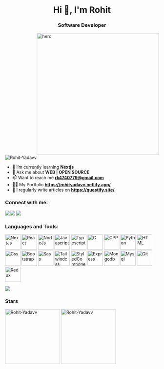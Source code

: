 <h1 align="center">Hi 👋, I'm Rohit</h1>
<h3 align="center"> Software Developer </h3>
<img align="right" width="400" src="https://cdn.dribbble.com/users/1162077/screenshots/3848914/programmer.gif" alt="hero">
<p align="left"> <img src="https://komarev.com/ghpvc/?username=Rohit-Yadavv&label=Profile%20views&color=0e75b6&style=flat" alt="Rohit-Yadavv" /> </p>

- 🌱 I’m currently learning **Nextjs**
- 💬 Ask me about **WEB | OPEN SOURCE**
- 📫 Want to reach me **rk4740779@gmail.com**
- 👨‍💻 My Portfolio **https://rohityadavv.netlify.app/**
- 📝 I regularly write articles on **https://questify.site/**

<h3 align="left">Connect with me:</h3>
<div> 
  <a href="https://leetcode.com/r_32/" target="_blank"><img src="https://img.shields.io/badge/Leetcode-f2f2f2?style=for-the-badge&logo=leetcode&logoColor-10000" target="_blank"></a
  <a href="https://www.linkedin.com/in/rohit-yadav-240448255/" target="_blank"><img src="https://img.shields.io/badge/LinkedIn-0077B5?style=for-the-badge&logo=linkedin&logoColor=white" target="_blank"></a>
  <a href="https://www.codingninjas.com/studio/profile/rohitYadav" target="_blank"><img src="https://img.shields.io/badge/CodingNinjas-f2f2f2?style=for-the-badge&logo=codingninjas" target="_blank"></a>
</div>

<h3 align="left">Languages and Tools:</h3>
<p align="left">
  <img src="https://img.icons8.com/?size=1x&id=MWiBjkuHeMVq&format=png" alt="NextJs" height="50" width="50"/>
  <img src="https://img.icons8.com/?size=1x&id=123603&format=png" alt="React" height="50" width="50"/>
  <img src="https://img.icons8.com/?size=1x&id=hsPbhkOH4FMe&format=png" alt="NodeJs" height="50" width="50"/>
  
<img src="https://img.icons8.com/?size=1x&id=PXTY4q2Sq2lG&format=png" alt="Javascript" height="50" width="50"/>
<img src="https://img.icons8.com/?size=1x&id=uJM6fQYqDaZK&format=png" alt="Typescript" height="50" width="50"/>
<img src="https://img.icons8.com/?size=1x&id=40670&format=png" alt="C" height="50" width="50"/>
<img src="https://img.icons8.com/?size=1x&id=40669&format=png" alt="CPP" height="50" width="50"/>
  <img src="https://img.icons8.com/?size=1x&id=l75OEUJkPAk4&format=png" alt="Python" height="50" width="50"/>
  
<img src="https://img.icons8.com/?size=1x&id=20909&format=png" alt="HTML" height="50" width="50"/>
<img src="https://img.icons8.com/?size=1x&id=7gdY5qNXaKC0&format=png" alt="Css" height="50" width="50"/>
<img src="https://img.icons8.com/?size=1x&id=84710&format=png" alt="Bootstrap" height="50" width="50"/>
<img src="https://img.icons8.com/?size=1x&id=QBqFNfPPB2Kx&format=png" alt="Sass" height="50" width="50"/>
<img src="https://img.icons8.com/?size=1x&id=4PiNHtUJVbLs&format=png" alt="Tailwindcss" height="50" width="50"/>
    <img src="https://img.icons8.com/?size=512&id=ttxR7mXaDvqS&format=png" alt="StyledComponents" height="50" width="50"/>
<img src="https://img.icons8.com/?size=1x&id=SDVmtZ6VBGXt&format=png" alt="Express" height="50" width="50"/>
<img src="https://img.icons8.com/?size=1x&id=74402&format=png" alt="Mongodb" height="50" width="50"/>
<img src="https://img.icons8.com/?size=1x&id=UFXRpPFebwa2&format=png" alt="Mysql" height="50" width="50"/>
<img src="https://img.icons8.com/?size=1x&id=20906&format=png" alt="Git" height="50" width="50"/>
<img src="https://img.icons8.com/?size=1x&id=jD-fJzVguBmw&format=png" alt="Redux" height="50" width="50"/>

</p>
<div>
<a href = "https://holopin.io/@rohityadavv)"><img src="https://holopin.me/rohityadavv" target="_blank"></a>
</div>
<h3 align="left">Stars</h3>
<img align="left" height="180em" src="https://github-readme-stats.vercel.app/api/top-langs/?username=Rohit-Yadavv&layout=compact" alt=Rohit-Yadavv />

<p><img align="center" height="180em" src="https://github-readme-streak-stats.herokuapp.com/?user=Rohit-Yadavv" alt="Rohit-Yadavv" /></p>


